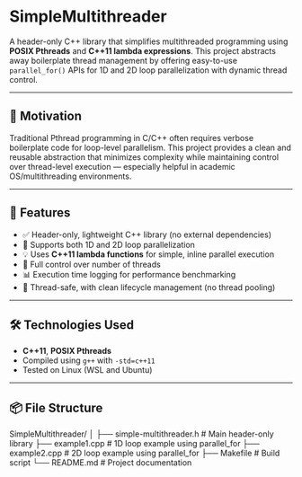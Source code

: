 # SimpleMultithreader

A header-only C++ library that simplifies multithreaded programming using **POSIX Pthreads** and **C++11 lambda expressions**. This project abstracts away boilerplate thread management by offering easy-to-use `parallel_for()` APIs for 1D and 2D loop parallelization with dynamic thread control.

---

## 🧠 Motivation

Traditional Pthread programming in C/C++ often requires verbose boilerplate code for loop-level parallelism. This project provides a clean and reusable abstraction that minimizes complexity while maintaining control over thread-level execution — especially helpful in academic OS/multithreading environments.

---

## 🚀 Features

- ✅ Header-only, lightweight C++ library (no external dependencies)
- 🧵 Supports both 1D and 2D loop parallelization
- 💡 Uses **C++11 lambda functions** for simple, inline parallel execution
- 🔧 Full control over number of threads
- 📊 Execution time logging for performance benchmarking
- 🔐 Thread-safe, with clean lifecycle management (no thread pooling)

---

## 🛠️ Technologies Used

- **C++11**, **POSIX Pthreads**
- Compiled using `g++` with `-std=c++11`
- Tested on Linux (WSL and Ubuntu)

---

## 📦 File Structure

SimpleMultithreader/
│
├── simple-multithreader.h # Main header-only library
├── example1.cpp # 1D loop example using parallel_for
├── example2.cpp # 2D loop example using parallel_for
├── Makefile # Build script
└── README.md # Project documentation


